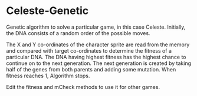 # Celeste-Genetic
Genetic algorithm to solve a particular game, in this case Celeste.
Initially, the DNA consists of a random order of the possible moves.

The X and Y co-ordinates of the character sprite are read from the memory and
compared with target co-ordinates to determine the fitness of a particular DNA.
The DNA having highest fitness has the highest chance to continue on to the next generation.
The next generation is created by taking half of the genes from both parents and adding some mutation.
When fitness reaches 1, Algorithm stops.

Edit the fitness and mCheck methods to use it for other games.
